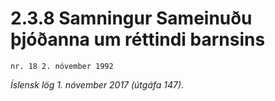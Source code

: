 # 2.3.8 Samningur Sameinuðu þjóðanna um réttindi barnsins

`nr. 18 2. nóvember 1992`

_Íslensk lög 1. nóvember 2017 (útgáfa 147)._



